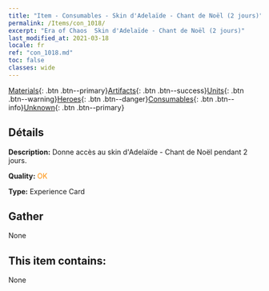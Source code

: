 ```yaml
---
title: "Item - Consumables - Skin d'Adelaïde - Chant de Noël (2 jours)"
permalink: /Items/con_1018/
excerpt: "Era of Chaos  Skin d'Adelaïde - Chant de Noël (2 jours)"
last_modified_at: 2021-03-18
locale: fr
ref: "con_1018.md"
toc: false
classes: wide
---
```

 [Materials](/fr/Items/){: .btn .btn--primary}[Artifacts](/fr/Items/Artifacts/){: .btn .btn--success}[Units](/fr/Items/Units/){: .btn .btn--warning}[Heroes](/fr/Items/Heroes/){: .btn .btn--danger}[Consumables](/fr/Items/Consumables/){: .btn .btn--info}[Unknown](/fr/Items/Unknown/){: .btn .btn--primary}

## Détails
 **Description:** Donne accès au skin d'Adelaïde - Chant de Noël pendant 2 jours.

 **Quality:** <span style="color: #FF8C00">OK</span>

 **Type:** Experience Card

## Gather

  None

## This item contains:

  None

